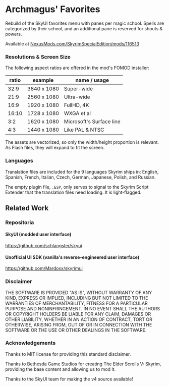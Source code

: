 Archmagus' Favorites
====================

Rebuild of the SkyUI favorites menu with panes per magic school. Spells are categorized by their school, and an additional pane is reserved for shouts & powers.

Available at [NexusMods.com/SkyrimSpecialEdition/mods/116513](https://www.nexusmods.com/skyrimspecialedition/mods/116513?tab=files)

### Resolutions & Screen Size

The following aspect ratios are offered in the mod's FOMOD installer:

|ratio      |example        |name / usage   |
|-|-|-|
|32:9       |3840 x 1080    |Super-wide     |
|21:9       |2560 x 1080    |Ultra-wide     |
|16:9       |1920 x 1080    |FullHD, 4K     |
|16:10      |1728 x 1080    |WXGA et al     |
|3:2        |1620 x 1080    |Microsoft's Surface line|
|4:3        |1440 x 1080    |Like PAL & NTSC|

The assets are vectorized, so only the width/height proportion is relevant. As Flash files, they will expand to fit the screen.


### Languages

Translation files are included for the 9 languages Skyrim ships in: English, Spanish, French, Italian, Czech, German, Japanese, Polish, and Russian.

The empty plugin file, `.ESP`, only serves to signal to the Skyrim Script Extender that the translation files need loading. It is light-flagged.



Related Work
--------------------

### Repositoria

#### SkyUI (modded user interface)
https://github.com/schlangster/skyui

#### Unofficial UI SDK (vanilla's reverse-engineered user interface)
https://github.com/Mardoxx/skyrimui


### Disclaimer

THE SOFTWARE IS PROVIDED "AS IS", WITHOUT WARRANTY OF ANY KIND, EXPRESS OR IMPLIED, INCLUDING BUT NOT LIMITED TO THE WARRANTIES OF MERCHANTABILITY, FITNESS FOR A PARTICULAR PURPOSE AND NONINFRINGEMENT. IN NO EVENT SHALL THE AUTHORS OR COPYRIGHT HOLDERS BE LIABLE FOR ANY CLAIM, DAMAGES OR OTHER LIABILITY, WHETHER IN AN ACTION OF CONTRACT, TORT OR OTHERWISE, ARISING FROM, OUT OF OR IN CONNECTION WITH THE SOFTWARE OR THE USE OR OTHER DEALINGS IN THE SOFTWARE.


### Acknowledgements

Thanks to MIT license for providing this standard disclaimer.

Thanks to Bethesda Game Studios for creating The Elder Scrolls V: Skyrim, providing the base content and allowing us to mod it.

Thanks to the SkyUI team for making the v4 source available!
